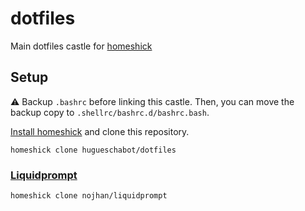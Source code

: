 # dotfiles

Main dotfiles castle for [homeshick](https://github.com/andsens/homeshick)

## Setup

:warning: Backup `.bashrc` before linking this castle. Then, you can move the backup copy to `.shellrc/bashrc.d/bashrc.bash`.

[Install homeshick](https://github.com/andsens/homeshick/wiki/Installation) and clone this repository.

    homeshick clone hugueschabot/dotfiles

### [Liquidprompt](https://github.com/nojhan/liquidprompt)

    homeshick clone nojhan/liquidprompt
